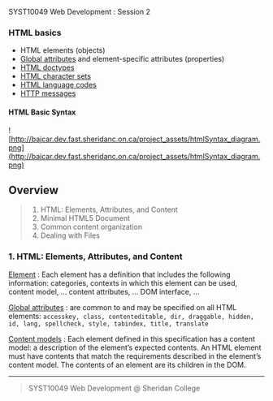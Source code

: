 SYST10049 Web Development
: Session 2


### HTML basics
* HTML elements (objects)
* [Global attributes](https://www.w3schools.com/tags/ref_standardattributes.asp) and element-specific attributes (properties)
* [HTML doctypes](https://www.w3schools.com/tags/ref_html_dtd.asp)
* [HTML character sets](https://www.w3schools.com/tags/ref_charactersets.asp)
* [HTML language codes](https://www.w3schools.com/tags/ref_language_codes.asp)
* [HTTP messages](https://www.w3schools.com/tags/ref_httpmessages.asp)

#### HTML Basic Syntax
![http://bajcar.dev.fast.sheridanc.on.ca/project_assets/htmlSyntax_diagram.png](http://bajcar.dev.fast.sheridanc.on.ca/project_assets/htmlSyntax_diagram.png)


## Overview
> 1. HTML: Elements, Attributes, and Content
> 2. Minimal HTML5 Document
> 3. Common content organization
> 4. Dealing with Files

### 1. HTML: Elements, Attributes, and Content

[Element](https://www.w3.org/TR/html52/dom.html#element-definitions)
: Each element has a definition that includes the following information: categories, contexts in which this element can be used, content model, &hellip; content attributes, &hellip; DOM interface, &hellip; 

[Global attributes](https://www.w3.org/TR/html52/dom.html#global-attributes)
: are common to and may be specified on all HTML elements:  `accesskey, class, contenteditable, dir, draggable, hidden, id, lang, spellcheck, style, tabindex, title, translate`

[Content models](https://www.w3.org/TR/html52/dom.html#content-models)
: Each element defined in this specification has a content model: a description of the element’s expected contents. An HTML element must have contents that match the requirements described in the element’s content model. The contents of an element are its children in the DOM.

---
> SYST10049 Web Development @ Sheridan College
